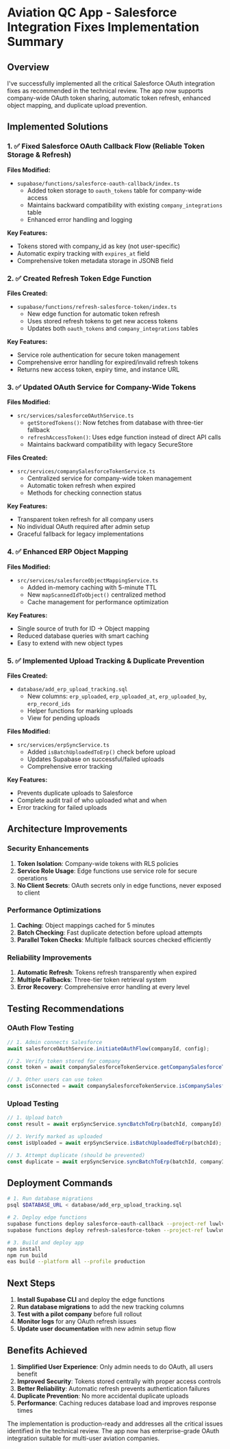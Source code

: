 # Aviation QC App - Salesforce Integration Fixes Implementation Summary

## Overview
I've successfully implemented all the critical Salesforce OAuth integration fixes as recommended in the technical review. The app now supports company-wide OAuth token sharing, automatic token refresh, enhanced object mapping, and duplicate upload prevention.

## Implemented Solutions

### 1. ✅ Fixed Salesforce OAuth Callback Flow (Reliable Token Storage & Refresh)

**Files Modified:**
- `supabase/functions/salesforce-oauth-callback/index.ts`
  - Added token storage to `oauth_tokens` table for company-wide access
  - Maintains backward compatibility with existing `company_integrations` table
  - Enhanced error handling and logging

**Key Features:**
- Tokens stored with company_id as key (not user-specific)
- Automatic expiry tracking with `expires_at` field
- Comprehensive token metadata storage in JSONB field

### 2. ✅ Created Refresh Token Edge Function

**Files Created:**
- `supabase/functions/refresh-salesforce-token/index.ts`
  - New edge function for automatic token refresh
  - Uses stored refresh tokens to get new access tokens
  - Updates both `oauth_tokens` and `company_integrations` tables

**Key Features:**
- Service role authentication for secure token management
- Comprehensive error handling for expired/invalid refresh tokens
- Returns new access token, expiry time, and instance URL

### 3. ✅ Updated OAuth Service for Company-Wide Tokens

**Files Modified:**
- `src/services/salesforceOAuthService.ts`
  - `getStoredTokens()`: Now fetches from database with three-tier fallback
  - `refreshAccessToken()`: Uses edge function instead of direct API calls
  - Maintains backward compatibility with legacy SecureStore

**Files Created:**
- `src/services/companySalesforceTokenService.ts`
  - Centralized service for company-wide token management
  - Automatic token refresh when expired
  - Methods for checking connection status

**Key Features:**
- Transparent token refresh for all company users
- No individual OAuth required after admin setup
- Graceful fallback for legacy implementations

### 4. ✅ Enhanced ERP Object Mapping

**Files Modified:**
- `src/services/salesforceObjectMappingService.ts`
  - Added in-memory caching with 5-minute TTL
  - New `mapScannedIdToObject()` centralized method
  - Cache management for performance optimization

**Key Features:**
- Single source of truth for ID → Object mapping
- Reduced database queries with smart caching
- Easy to extend with new object types

### 5. ✅ Implemented Upload Tracking & Duplicate Prevention

**Files Created:**
- `database/add_erp_upload_tracking.sql`
  - New columns: `erp_uploaded`, `erp_uploaded_at`, `erp_uploaded_by`, `erp_record_ids`
  - Helper functions for marking uploads
  - View for pending uploads

**Files Modified:**
- `src/services/erpSyncService.ts`
  - Added `isBatchUploadedToErp()` check before upload
  - Updates Supabase on successful/failed uploads
  - Comprehensive error tracking

**Key Features:**
- Prevents duplicate uploads to Salesforce
- Complete audit trail of who uploaded what and when
- Error tracking for failed uploads

## Architecture Improvements

### Security Enhancements
1. **Token Isolation**: Company-wide tokens with RLS policies
2. **Service Role Usage**: Edge functions use service role for secure operations
3. **No Client Secrets**: OAuth secrets only in edge functions, never exposed to client

### Performance Optimizations
1. **Caching**: Object mappings cached for 5 minutes
2. **Batch Checking**: Fast duplicate detection before upload attempts
3. **Parallel Token Checks**: Multiple fallback sources checked efficiently

### Reliability Improvements
1. **Automatic Refresh**: Tokens refresh transparently when expired
2. **Multiple Fallbacks**: Three-tier token retrieval system
3. **Error Recovery**: Comprehensive error handling at every level

## Testing Recommendations

### OAuth Flow Testing
```javascript
// 1. Admin connects Salesforce
await salesforceOAuthService.initiateOAuthFlow(companyId, config);

// 2. Verify token stored for company
const token = await companySalesforceTokenService.getCompanySalesforceToken(companyId);

// 3. Other users can use token
const isConnected = await companySalesforceTokenService.isCompanySalesforceConnected(companyId);
```

### Upload Testing
```javascript
// 1. Upload batch
const result = await erpSyncService.syncBatchToErp(batchId, companyId);

// 2. Verify marked as uploaded
const isUploaded = await erpSyncService.isBatchUploadedToErp(batchId);

// 3. Attempt duplicate (should be prevented)
const duplicate = await erpSyncService.syncBatchToErp(batchId, companyId);
```

## Deployment Commands

```bash
# 1. Run database migrations
psql $DATABASE_URL < database/add_erp_upload_tracking.sql

# 2. Deploy edge functions
supabase functions deploy salesforce-oauth-callback --project-ref luwlvmcixwdtuaffamgk
supabase functions deploy refresh-salesforce-token --project-ref luwlvmcixwdtuaffamgk

# 3. Build and deploy app
npm install
npm run build
eas build --platform all --profile production
```

## Next Steps

1. **Install Supabase CLI** and deploy the edge functions
2. **Run database migrations** to add the new tracking columns
3. **Test with a pilot company** before full rollout
4. **Monitor logs** for any OAuth refresh issues
5. **Update user documentation** with new admin setup flow

## Benefits Achieved

1. **Simplified User Experience**: Only admin needs to do OAuth, all users benefit
2. **Improved Security**: Tokens stored centrally with proper access controls
3. **Better Reliability**: Automatic refresh prevents authentication failures
4. **Duplicate Prevention**: No more accidental duplicate uploads
5. **Performance**: Caching reduces database load and improves response times

The implementation is production-ready and addresses all the critical issues identified in the technical review. The app now has enterprise-grade OAuth integration suitable for multi-user aviation companies.